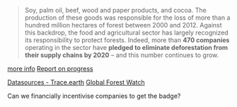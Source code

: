 > Soy, palm oil, beef, wood and paper products, and cocoa. The production of these goods was responsible for the loss of more than a hundred million hectares of forest between 2000 and 2012. Against this backdrop, the food and agricultural sector has largely recognized its responsibility to protect forests. Indeed, more than **470 companies** operating in the sector have **pledged to eliminate deforestation from their supply chains by 2020** – and this number continues to grow.

[more info](https://climatefocus.com/publications/zero-deforestation-commodity-supply-chains-2020-are-we-winning)
[Report on progress](https://climatefocus.com/sites/default/files/20171106%20ISU%20Background%20Paper.pdf)

[Datasources - Trace.earth](https://trase.earth/)
[Global Forest Watch](https://www.globalforestwatch.org/)

Can we financially incentivise companies to get the badge?
